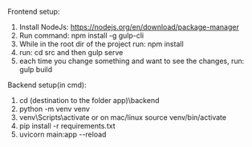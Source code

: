 Frontend setup:
1. Install NodeJs: https://nodejs.org/en/download/package-manager
2. Run command: npm install -g gulp-cli
3. While in the root dir of the project run: npm install
4. run: cd src and then gulp serve
5. each time you change something and want to see the changes, run: gulp build

Backend setup(in cmd):
1. cd (destination to the folder app)\backend
2. python -m venv venv
3. venv\Scripts\activate or on mac/linux source venv/bin/activate
4. pip install -r requirements.txt
5. uvicorn main:app --reload
